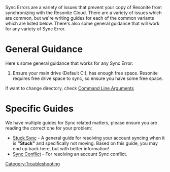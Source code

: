 <languages/> Sync Errors are a variety of issues that prevent your copy
of Resonite from synchronizing with the Resonite Cloud. There are a
variety of issues which are common, but we're writing guides for each of
the common variants which are listed below. There's also some general
guidance that will work for any variety of Sync Error.

# General Guidance

Here's some general guidance that works for any Sync Error:

1.  Ensure your main drive (Default C:), has enough free space. Resonite
    requires free drive space to sync, so ensure you have some free
    space.

If want to change directory, check [Command Line
Arguments](Command_Line_Arguments#.E3.83.87.E3.83.BC.E3.82.BF.E3.83.99.E3.83.BC.E3.82.B9 "wikilink")

# Specific Guides

We have multiple guides for Sync related matters, please ensure you are
reading the correct one for your problem:

-   [Stuck Sync](Stuck_Sync "wikilink") - A general guide for resolving
    your account syncing when it is **"Stuck"** and specifically not
    moving. Based on this guide, you may end up back here, but with
    better information!
-   [Sync Conflict](Sync_Conflict "wikilink") - For resolving an account
    Sync conflict.

[Category:Troubleshooting](Category:Troubleshooting "wikilink")
